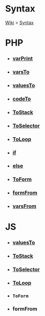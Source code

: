 # Syntax #
[Wiki](http://code.google.com/p/querytemplates/w/list) > [Syntax](Syntax.md)

# PHP #
  * ### [varPrint](varPrintSyntax.md) ###
  * ### [varsTo](varsToSyntax.md) ###
  * ### [valuesTo](valuesToSyntax.md) ###
  * ### [codeTo](codeToSyntax.md) ###
  * ### [ToStack](ToStackSyntax.md) ###
  * ### [ToSelector](ToSelectorSyntax.md) ###
  * ### [ToLoop](ToLoopSyntax.md) ###
  * ### [if](ifSyntax.md) ###
  * ### [else](elseSyntax.md) ###
  * ### [ToForm](ToFormSyntax.md) ###
  * ### [formFrom](formFromSyntax.md) ###
  * ### [varsFrom](varsFromSyntax.md) ###

# JS #
  * ### [valuesTo](valuesToSyntax.md) ###
  * ### [ToStack](ToStackSyntax.md) ###
  * ### [ToSelector](ToSelectorSyntax.md) ###
  * ### [ToLoop](ToLoopSyntax.md) ###
  * ### `ToForm` ###
  * ### formFrom ###